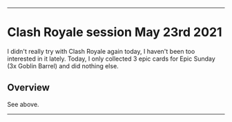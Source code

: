 
***

# Clash Royale session May 23rd 2021

I didn't really try with Clash Royale again today, I haven't been too interested in it lately. Today, I only collected 3 epic cards for Epic Sunday (3x Goblin Barrel) and did nothing else.

## Overview

See above.

***

